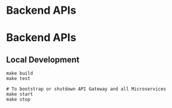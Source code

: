 # Backend APIs

# Backend APIs

## Local Development

```
make build
make test

# To bootstrap or shutdown API Gateway and all Microservices
make start
make stop
```

